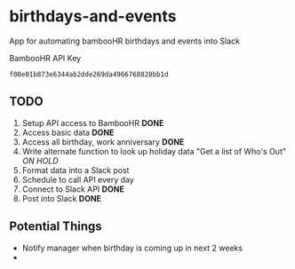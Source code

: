 # birthdays-and-events
App for automating bambooHR birthdays and events into Slack

BambooHR API Key
```
f00e01b873e6344ab2dde269da4966768828bb1d
```


## TODO
1. Setup API access to BambooHR **DONE**
2. Access basic data **DONE**
3. Access all birthday, work anniversary **DONE**
4. Write alternate function to look up holiday data "Get a list of Who's Out" *ON HOLD*
5. Format data into a Slack post
6. Schedule to call API every day
7. Connect to Slack API **DONE**
8. Post into Slack **DONE**




## Potential Things
- Notify manager when birthday is coming up in next 2 weeks
-  